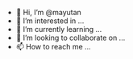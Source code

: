 - 👋 Hi, I’m @mayutan
- 👀 I’m interested in ...
- 🌱 I’m currently learning ...
- 💞️ I’m looking to collaborate on ...
- 📫 How to reach me ...

<!---
mayutan/mayutan is a ✨ special ✨ repository because its `README.md` (this file) appears on your GitHub profile.
You can click the Preview link to take a look at your changes.
--->
